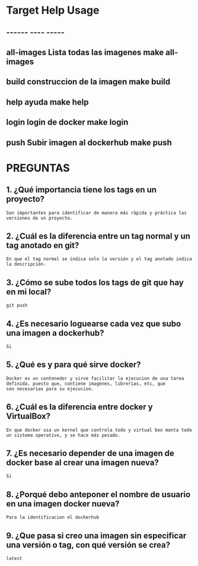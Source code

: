 # Target           Help                                                        Usage
## ------           ----                                                        -----
## all-images       Lista todas las imagenes                                    make all-images
## build            construccion de la imagen                                   make build
## help             ayuda                                                       make help
## login            login de docker                                             make login
## push             Subir imagen al dockerhub                                   make push

# PREGUNTAS 

## 1. ¿Qué importancia tiene los tags en un proyecto?
    Son importantes para identificar de manera más rápida y práctica las versiones de un proyecto.        
## 2. ¿Cuál es la diferencia entre un tag normal y un tag anotado en git?
    En que el tag normal se indica solo la versión y el tag anotado indica la descripción.
## 3. ¿Cómo se sube todos los tags de git que hay en mi local?
    git push
## 4. ¿Es necesario loguearse cada vez que subo una imagen a dockerhub?
    Si
## 5. ¿Qué es y para qué sirve docker?
    Docker es un contenedor y sirve facilitar la ejecucion de una tarea definida, puesto que, contiene imagenes, librerias, etc, que
    son necesarias para su ejecucion.
## 6. ¿Cuál es la diferencia entre docker y VirtualBox?
    En que docker usa un kernel que controla todo y virtual box monta todo un sistema operativo, y se hace más pesado.
## 7. ¿Es necesario depender de una imagen de docker base al crear una imagen nueva?
    Si
## 8. ¿Porqué debo anteponer el nombre de usuario en una imagen docker nueva?
    Para la identificacion el dockerhub
## 9. ¿Que pasa si creo una imagen sin especificar una versión o tag, con qué versión se crea?
    latest